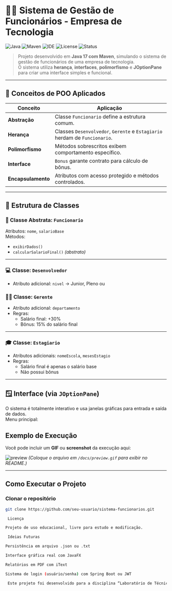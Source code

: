 # 🧑‍💻 Sistema de Gestão de Funcionários - Empresa de Tecnologia

![Java](https://img.shields.io/badge/Java-17-red?logo=java)
![Maven](https://img.shields.io/badge/Maven-Build-blue?logo=apachemaven)
![IDE](https://img.shields.io/badge/IDE-IntelliJ%20IDEA%202025.2-black?logo=intellijidea)
![License](https://img.shields.io/badge/license-Educational-green)
![Status](https://img.shields.io/badge/status-Completed-success)

> Projeto desenvolvido em **Java 17 com Maven**, simulando o sistema de gestão de funcionários de uma empresa de tecnologia.  
> O sistema utiliza **herança**, **interfaces**, **polimorfismo** e **JOptionPane** para criar uma interface simples e funcional.

---

## 🧠 Conceitos de POO Aplicados

| Conceito | Aplicação |
|-----------|------------|
| **Abstração** | Classe `Funcionario` define a estrutura comum. |
| **Herança** | Classes `Desenvolvedor`, `Gerente` e `Estagiario` herdam de `Funcionario`. |
| **Polimorfismo** | Métodos sobrescritos exibem comportamento específico. |
| **Interface** | `Bonus` garante contrato para cálculo de bônus. |
| **Encapsulamento** | Atributos com acesso protegido e métodos controlados. |

---

## 🧩 Estrutura de Classes

### 🧱 Classe Abstrata: `Funcionario`
Atributos: `nome`, `salarioBase`  
Métodos:  
- `exibirDados()`  
- `calcularSalarioFinal()` *(abstrato)*

---

### 💻 Classe: `Desenvolvedor`
- Atributo adicional: `nivel` → Junior, Pleno ou
### 🧑‍🏫 Classe: `Gerente`
- Atributo adicional: `departamento`
- Regras:
  - Salário final: +30%
  - Bônus: 15% do salário final

---

### 🎓 Classe: `Estagiario`
- Atributos adicionais: `nomeEscola`, `mesesEstagio`
- Regras:
  - Salário final é apenas o salário base
  - Não possui bônus

---

## 🪟 Interface (via `JOptionPane`)

O sistema é totalmente interativo e usa janelas gráficas para entrada e saída de dados.  
Menu principal:



##  Exemplo de Execução

Você pode incluir um **GIF** ou **screenshot** da execução aqui:

![preview](docs/preview.gif)
*(Coloque o arquivo em `/docs/preview.gif` para exibir no README.)*

---

##  Como Executar o Projeto

###  Clonar o repositório
```bash
git clone https://github.com/seu-usuario/sistema-funcionarios.git

 Licença

Projeto de uso educacional, livre para estudo e modificação.

 Ideias Futuras

Persistência em arquivo .json ou .txt

Interface gráfica real com JavaFX

Relatórios em PDF com iText

Sistema de login (usuário/senha) com Spring Boot ou JWT

 Este projeto foi desenvolvido para a disciplina “Laboratório de Técnicas de Programação Orientada a Objetos”, ministrada pela professora Débora Pereira Coura.
